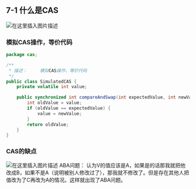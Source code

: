 ﻿

## 7-1 什么是CAS
![在这里插入图片描述](https://img-blog.csdnimg.cn/20200614143716587.png?x-oss-process=image/watermark,type_ZmFuZ3poZW5naGVpdGk,shadow_10,text_aHR0cHM6Ly9ibG9nLmNzZG4ubmV0L3FxXzI1MjkyNDE5,size_16,color_FFFFFF,t_70)

### 模拟CAS操作，等价代码
```java
package cas;

/**
 * 描述：     模拟CAS操作，等价代码
 */
public class SimulatedCAS {
    private volatile int value;

    public synchronized int compareAndSwap(int expectedValue, int newValue) {
        int oldValue = value;
        if (oldValue == expectedValue) {
            value = newValue;
        }
        return oldValue;
    }
}

```

### CAS的缺点
![在这里插入图片描述](https://img-blog.csdnimg.cn/20200614145413817.png?x-oss-process=image/watermark,type_ZmFuZ3poZW5naGVpdGk,shadow_10,text_aHR0cHM6Ly9ibG9nLmNzZG4ubmV0L3FxXzI1MjkyNDE5,size_16,color_FFFFFF,t_70)
ABA问题：
认为V的值应该是A，如果是的话那我就把他改成B，如果不是A（说明被别人修改过了），那我就不修改了。但是存在其他人把值改为了C再改为A的情况。这样就出现了ABA问题。

